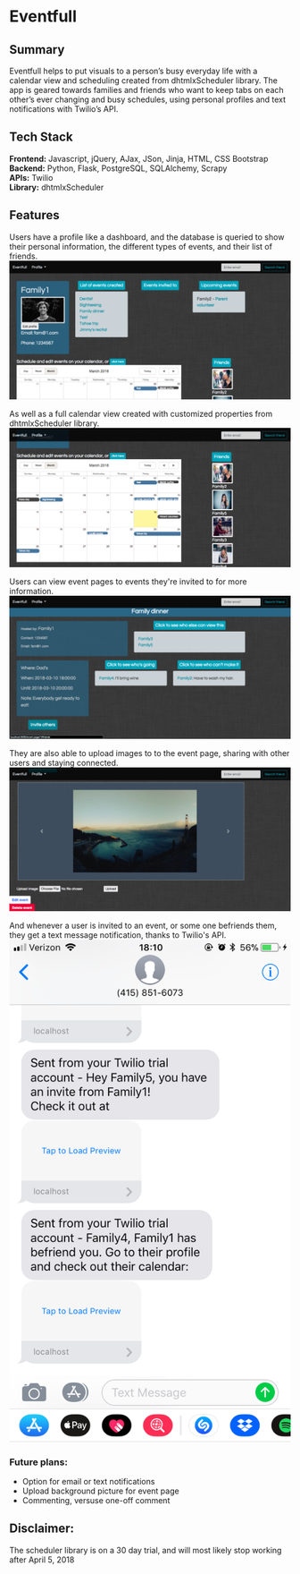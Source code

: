 # Eventfull

## Summary
Eventfull helps to put visuals to a person’s busy everyday life with a calendar 
view and scheduling created from dhtmlxScheduler library. The app is geared towards 
families and friends who want to keep tabs on each other’s ever changing and busy schedules, 
using personal profiles and text notifications with Twilio’s API.

## Tech Stack
__Frontend:__ Javascript, jQuery, AJax, JSon, Jinja, HTML, CSS Bootstrap <br/>
__Backend:__ Python, Flask, PostgreSQL, SQLAlchemy, Scrapy <br/>
__APIs:__ Twilio <br/>
__Library:__ dhtmlxScheduler <br/>

## Features
Users have a profile like a dashboard, and the database is queried to show their personal information, the different types of events, and their list of friends.
<br>
![alt text](/static/readme_img/readme_profile.png)


 As well as a full calendar view created with customized properties from dhtmlxScheduler library.
 <br>
![alt text](/static/readme_img/readme_calendar.png)


Users can view event pages to events they're invited to for more information.
<br>
![alt text](/static/readme_img/readme_event_page.png)


They are also able to upload images to to the event page, sharing with other users and staying connected.
<br>
![alt text](/static/readme_img/readme_pic_carousal.png)


And whenever a user is invited to an event, or some one befriends them, they get a text message notification, thanks to Twilio's API.
<br>
![alt text](/static/readme_img/Twilio_notification_ex.png)

### Future plans:
- Option for email or text notifications
- Upload background picture for event page
- Commenting, versuse one-off comment

## Disclaimer:
The scheduler library is on a 30 day trial, and will most likely stop working after April 5, 2018
